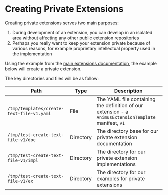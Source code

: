 # Creating Private Extensions

Creating private extensions serves two main purposes:

1. During development of an extension, you can develop in an isolated area without affecting any other public extension repositories
2. Perhaps you really want to keep your extension private because of various reasons, for example proprietary intellectual property used in the implementation

Using the example from the [main extensions documentation](./create-extensions.md), the example below will create a private extension.

The key directories and files will be as follow:

| Path                                      | Type      | Description                                                                                           |
|-------------------------------------------|-----------|-------------------------------------------------------------------------------------------------------|
| `/tmp/templates/create-text-file-v1.yaml` | File      | The YAML file containing the definition of our extension - a `AnimusExtensionTemplate` manifest, `v1` |
| `/tmp/test-create-text-file-v1/doc`       | Directory | The directory base for our private extension documentation                                            |
| `/tmp/test-create-text-file-v1/impl`      | Directory | The directory for our private extension implementations                                               |
| `/tmp/test-create-text-file-v1/ex`        | Directory | The directory for our examples for private extensions                                                 |

